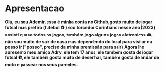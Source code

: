 # Apresentacao

**Olá, eu sou Ademir, essa é minha conta no Github,gosto muito de jogar futsal mas prefiro (futebol ⚽ ) sou torcedor Corintiano nesse ano (2023) assisti quase todos os jogos, também jogo alguns jogos eletronicos 🎮, não sou muito de sair de casa mas dependendo do local para visitar eu posso ir ("posso", preciso da minha premissão para sair)** 
**Agora lhe apresento meu amigo Adry, ele tem 17 anos, ele também gosta de jogar futsal ⚽, ele também gosta muito de desenhar, também gosta de andar de moto e passear nos seus parentes.**
